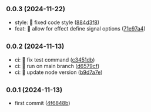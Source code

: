 ## <small>0.0.3 (2024-11-22)</small>

* style: 💄 fixed code style ([884d3f8](https://github.com/mjancarik/esmj-task/commit/884d3f8))
* feat: 🎸 allow for effect define signal options ([71e97a4](https://github.com/mjancarik/esmj-task/commit/71e97a4))



## <small>0.0.2 (2024-11-13)</small>

* ci: 🎡 fix test command ([c3451db](https://github.com/mjancarik/esmj-task/commit/c3451db))
* ci: 🎡 run on main branch ([d6579cf](https://github.com/mjancarik/esmj-task/commit/d6579cf))
* ci: 🎡 update node version ([b9d7a7e](https://github.com/mjancarik/esmj-task/commit/b9d7a7e))



## <small>0.0.1 (2024-11-13)</small>

* first commit ([4f6848b](https://github.com/mjancarik/esmj-task/commit/4f6848b))



